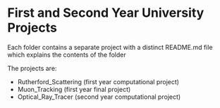 # First and Second Year University Projects

Each folder contains a separate project with a distinct README.md file which explains the contents of the folder

The projects are:

* Rutherford_Scattering (first year computational project)
* Muon_Tracking (first year final project)
* Optical_Ray_Tracer (second year computational project)